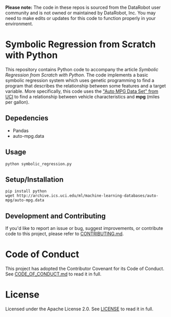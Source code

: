 **Please note:** The code in these repos is sourced from the DataRobot user community and is not owned or maintained by DataRobot, Inc. You may need to make edits or updates for this code to function properly in your environment.

# Symbolic Regression from Scratch with Python

This repository contains Python code to accompany the article _Symbolic Regression from Scratch with Python_.
The code implements a basic symbolic regression system which uses genetic programming to
find a program that describes the relationship between some features and a target variable.
More specifically, this code uses the ["Auto MPG Data Set" from UCI](http://archive.ics.uci.edu/ml/datasets/Auto%2BMPG)
to find a relationship between vehicle characteristics and **mpg** (miles per gallon).

## Depedencies
- Pandas
- auto-mpg.data

## Usage

```python symbolic_regression.py```

## Setup/Installation
```
pip install python
wget http://archive.ics.uci.edu/ml/machine-learning-databases/auto-mpg/auto-mpg.data
```

## Development and Contributing

If you'd like to report an issue or bug, suggest improvements, or contribute code to this project, please refer to [CONTRIBUTING.md](CONTRIBUTING.md).


# Code of Conduct

This project has adopted the Contributor Covenant for its Code of Conduct. 
See [CODE_OF_CONDUCT.md](CODE_OF_CONDUCT.md) to read it in full.

# License

Licensed under the Apache License 2.0. 
See [LICENSE](LICENSE) to read it in full.


